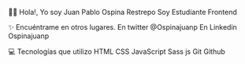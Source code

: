 👋🏻 Hola!, Yo soy Juan Pablo Ospina Restrepo
Soy Estudiante Frontend


✨ Encuéntrame en otros lugares.
En twitter @Ospinajuanp
En Linkedin Ospinajuanp

💻 Tecnologías que utilizo
HTML CSS JavaScript Sass js Git Github
